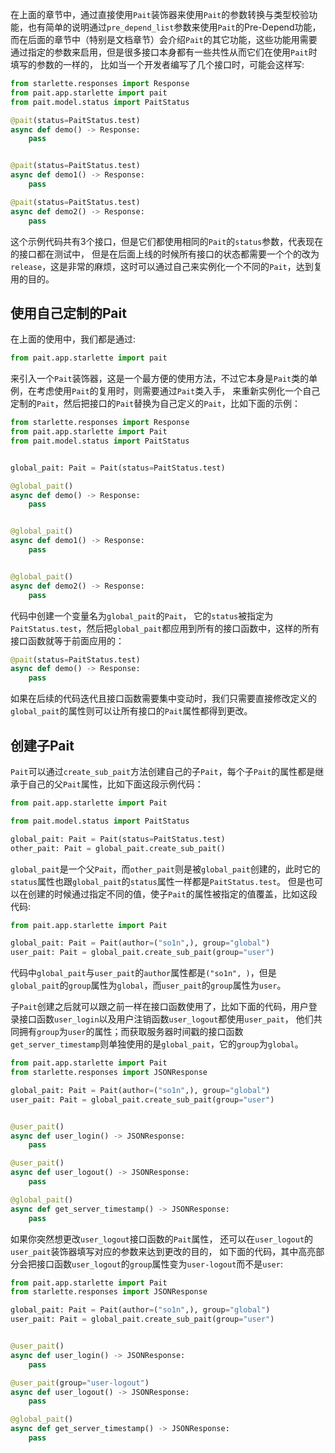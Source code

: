 在上面的章节中，通过直接使用`Pait`装饰器来使用`Pait`的参数转换与类型校验功能，也有简单的说明通过`pre_depend_list`参数来使用`Pait`的Pre-Depend功能，
而在后面的章节中（特别是文档章节）会介绍`Pait`的其它功能，这些功能用需要通过指定的参数来启用，但是很多接口本身都有一些共性从而它们在使用`Pait`时填写的参数的一样的，
比如当一个开发者编写了几个接口时，可能会这样写:
```Python
from starlette.responses import Response
from pait.app.starlette import pait
from pait.model.status import PaitStatus

@pait(status=PaitStatus.test)
async def demo() -> Response:
    pass


@pait(status=PaitStatus.test)
async def demo1() -> Response:
    pass

@pait(status=PaitStatus.test)
async def demo2() -> Response:
    pass
```
这个示例代码共有3个接口，但是它们都使用相同的`Pait`的`status`参数，代表现在的接口都在测试中，
但是在后面上线的时候所有接口的状态都需要一个个的改为`release`，这是非常的麻烦，这时可以通过自己来实例化一个不同的`Pait`，达到复用的目的。


## 使用自己定制的Pait
在上面的使用中，我们都是通过:
```Python
from pait.app.starlette import pait
```
来引入一个`Pait`装饰器，这是一个最方便的使用方法，不过它本身是`Pait`类的单例，在考虑使用`Pait`的复用时，则需要通过`Pait`类入手，
来重新实例化一个自己定制的`Pait`，然后把接口的`Pait`替换为自己定义的`Pait`，比如下面的示例：
```py hl_lines="6 8 13 18"
from starlette.responses import Response
from pait.app.starlette import Pait
from pait.model.status import PaitStatus


global_pait: Pait = Pait(status=PaitStatus.test)

@global_pait()
async def demo() -> Response:
    pass


@global_pait()
async def demo1() -> Response:
    pass


@global_pait()
async def demo2() -> Response:
    pass
```
代码中创建一个变量名为`global_pait`的`Pait`，
它的`status`被指定为`PaitStatus.test`，然后把`global_pait`都应用到所有的接口函数中，这样的所有接口函数就等于前面应用的：
```Python
@pait(status=PaitStatus.test)
async def demo() -> Response:
    pass
```
如果在后续的代码迭代且接口函数需要集中变动时，我们只需要直接修改定义的`global_pait`的属性则可以让所有接口的`Pait`属性都得到更改。

## 创建子Pait
`Pait`可以通过`create_sub_pait`方法创建自己的子`Pait`，每个子`Pait`的属性都是继承于自己的父`Pait`属性，比如下面这段示例代码：
```Python
from pait.app.starlette import Pait

from pait.model.status import PaitStatus

global_pait: Pait = Pait(status=PaitStatus.test)
other_pait: Pait = global_pait.create_sub_pait()
```
`global_pait`是一个父`Pait`，而`other_pait`则是被`global_pait`创建的，此时它的`status`属性也跟`global_pait`的`status`属性一样都是`PaitStatus.test`。
但是也可以在创建的时候通过指定不同的值，使子`Pait`的属性被指定的值覆盖，比如这段代码:
```Python
from pait.app.starlette import Pait

global_pait: Pait = Pait(author=("so1n",), group="global")
user_pait: Pait = global_pait.create_sub_pait(group="user")
```
代码中`global_pait`与`user_pait`的`author`属性都是`("so1n", )`，但是`global_pait`的`group`属性为`global`，而`user_pait`的`group`属性为`user`。

子`Pait`创建之后就可以跟之前一样在接口函数使用了，比如下面的代码，用户登录接口函数`user_login`以及用户注销函数`user_logout`都使用`user_pait`，
他们共同拥有`group`为`user`的属性；而获取服务器时间戳的接口函数`get_server_timestamp`则单独使用的是`global_pait`，它的`group`为`global`。
```Python
from pait.app.starlette import Pait
from starlette.responses import JSONResponse

global_pait: Pait = Pait(author=("so1n",), group="global")
user_pait: Pait = global_pait.create_sub_pait(group="user")


@user_pait()
async def user_login() -> JSONResponse:
    pass

@user_pait()
async def user_logout() -> JSONResponse:
    pass

@global_pait()
async def get_server_timestamp() -> JSONResponse:
    pass
```
如果你突然想更改`user_logout`接口函数的`Pait`属性， 还可以在`user_logout`的`user_pait`装饰器填写对应的参数来达到更改的目的，
如下面的代码，其中高亮部分会把接口函数`user_logout`的`group`属性变为`user-logout`而不是`user`:
```py hl_lines="12"
from pait.app.starlette import Pait
from starlette.responses import JSONResponse

global_pait: Pait = Pait(author=("so1n",), group="global")
user_pait: Pait = global_pait.create_sub_pait(group="user")


@user_pait()
async def user_login() -> JSONResponse:
    pass

@user_pait(group="user-logout")
async def user_logout() -> JSONResponse:
    pass

@global_pait()
async def get_server_timestamp() -> JSONResponse:
    pass
```
